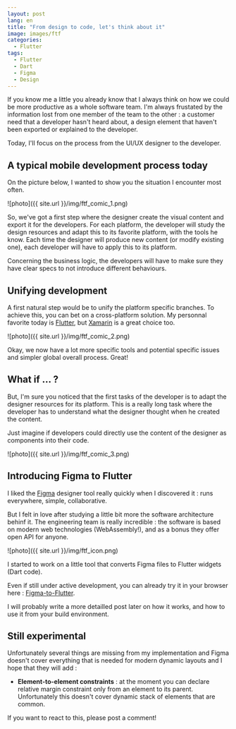```yaml
---
layout: post
lang: en
title: "From design to code, let's think about it"
image: images/ftf
categories:
  - Flutter
tags:
  - Flutter
  - Dart
  - Figma
  - Design
---
```


If you know me a little you already know that I always think on how we could be more productive as a whole software team. I'm always frustated by the information lost from one member of the team to the other : a customer need that a developer hasn't heard about, a design element that haven't been exported or explained to the developer.

Today, I'll focus on the process from the UI/UX designer to the developer.

## A typical mobile development process today

On the picture below, I wanted to show you the situation I encounter most often.

![photo]({{ site.url }}/img/ftf_comic_1.png)

So, we've got a first step where the designer create the visual content and export it for the developers. For each platform, the developer will study the design resources and adapt this to its favorite platform, with the tools he know. Each time the designer will produce new content (or modify existing one), each developer will have to apply this to its platform.

Concerning the business logic, the developers will have to make sure they have clear specs to not introduce different behaviours.

## Unifying development

A first natural step would be to unify the platform specific branches. To achieve this, you can bet on a cross-platform solution. My personnal favorite today is [Flutter](http://www.flutter.io), but [Xamarin](http://www.xamarin.com) is a great choice too.

![photo]({{ site.url }}/img/ftf_comic_2.png)

Okay, we now have a lot more specific tools and potential specific issues and simpler global overall process. Great!

## What if ... ?

But, I'm sure you noticed that the first tasks of the developer is to adapt the designer resources for its platform. This is a really long task where the developer has to understand what the designer thought when he created the content.

Just imagine if developers could directly use the content of the designer as components into their code.

![photo]({{ site.url }}/img/ftf_comic_3.png)

## Introducing Figma to Flutter

I liked the [Figma](http://www.figma.com) designer tool really quickly when I discovered it : runs everywhere, simple, collaborative.

But I felt in love after studying a little bit more the software architecture behinf it. The engineering team is really incredible : the software is based on modern web technologies (WebAssembly!), and as a bonus they offer open API for anyone.

![photo]({{ site.url }}/img/ftf_icon.png)

I started to work on a little tool that converts Figma files to Flutter widgets (Dart code).

Even if still under active development, you can already try it in your browser here : [Figma-to-Flutter](http://aloisdeniel.github.com/figma-to-flutter).

I will probably write a more detailled post later on how it works, and how to use it from your build environment.

## Still experimental

Unfortunately several things are missing from my implementation and Figma doesn't cover everything that is needed for modern dynamic layouts and I hope that they will add :

* **Element-to-element constraints** : at the moment you can declare relative margin constraint only from an element to its parent. Unfortunately this doesn't cover dynamic stack of elements that are common.

If you want to react to this, please post a comment!

